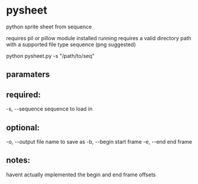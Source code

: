 # pysheet
python sprite sheet from sequence

requires pil or pillow module installed
running requires a valid directory path with a supported file type sequence (png suggested)

python pysheet.py -s "/path/to/seq"

paramaters
-----
required:
-----
-s, --sequence   sequence to load in

optional:
-----
-o, --output     file name to save as
-b, --begin      start frame
-e, --end        end frame


notes:
-----
havent actually implemented the begin and end frame offsets